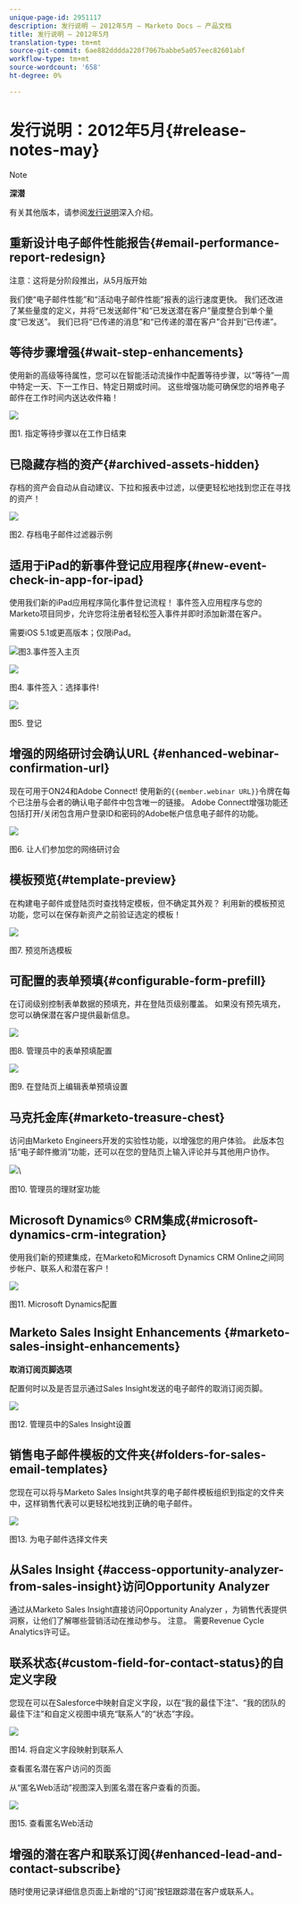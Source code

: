 ```yaml
---
unique-page-id: 2951117
description: 发行说明 — 2012年5月 — Marketo Docs — 产品文档
title: 发行说明 — 2012年5月
translation-type: tm+mt
source-git-commit: 6ae882dddda220f7067babbe5a057eec82601abf
workflow-type: tm+mt
source-wordcount: '658'
ht-degree: 0%

---
```



# 发行说明：2012年5月{#release-notes-may}

>[!NOTE]
>
>**深潜**
>
>有关其他版本，请参阅[发行说明](https://docs.marketo.com/display/docs/release+notes)深入介绍。

## 重新设计电子邮件性能报告{#email-performance-report-redesign}

注意：这将是分阶段推出，从5月版开始

我们使“电子邮件性能”和“活动电子邮件性能”报表的运行速度更快。 我们还改进了某些量度的定义，并将“已发送邮件”和“已发送潜在客户”量度整合到单个量度“已发送”。 我们已将“已传递的消息”和“已传递的潜在客户”合并到“已传递”。

## 等待步骤增强{#wait-step-enhancements}

使用新的高级等待属性，您可以在智能活动流操作中配置等待步骤，以“等待”一周中特定一天、下一工作日、特定日期或时间。 这些增强功能可确保您的培养电子邮件在工作时间内送达收件箱！

![](assets/image2014-9-23-10-3a14-3a13.png)

图1. 指定等待步骤以在工作日结束

## 已隐藏存档的资产{#archived-assets-hidden}

存档的资产会自动从自动建议、下拉和报表中过滤，以便更轻松地找到您正在寻找的资产！

![](assets/image2014-9-23-10-3a14-3a28.png)

图2. 存档电子邮件过滤器示例

## 适用于iPad的新事件登记应用程序{#new-event-check-in-app-for-ipad}

使用我们新的iPad应用程序简化事件登记流程！ 事件签入应用程序与您的Marketo项目同步，允许您将注册者轻松签入事件并即时添加新潜在客户。

需要iOS 5.1或更高版本；仅限iPad。

![](assets/image2014-9-23-10-3a14-3a46.png)图3.事件签入主页

![](assets/image2014-9-23-10-3a15-3a6.png)

图4. 事件签入：选择事件!

![](assets/image2014-9-23-10-3a15-3a27.png)

图5. 登记

## 增强的网络研讨会确认URL {#enhanced-webinar-confirmation-url}

现在可用于ON24和Adobe Connect! 使用新的`{{member.webinar URL}}`令牌在每个已注册与会者的确认电子邮件中包含唯一的链接。 Adobe Connect增强功能还包括打开/关闭包含用户登录ID和密码的Adobe帐户信息电子邮件的功能。

![](assets/image2014-9-23-10-3a15-3a44.png)

图6. 让人们参加您的网络研讨会

## 模板预览{#template-preview}

在构建电子邮件或登陆页时查找特定模板，但不确定其外观？ 利用新的模板预览功能，您可以在保存新资产之前验证选定的模板！

![](assets/image2014-9-23-10-3a16-3a4.png)

图7. 预览所选模板

## 可配置的表单预填{#configurable-form-prefill}

在订阅级别控制表单数据的预填充，并在登陆页级别覆盖。 如果没有预先填充，您可以确保潜在客户提供最新信息。

![](assets/image2014-9-23-10-3a16-3a22.png)

图8. 管理员中的表单预填配置

![](assets/image2014-9-23-10-3a16-3a34.png)

图9. 在登陆页上编辑表单预填设置

## 马克托金库{#marketo-treasure-chest}

访问由Marketo Engineers开发的实验性功能，以增强您的用户体验。 此版本包括“电子邮件撤消”功能，还可以在您的登陆页上输入评论并与其他用户协作。

![](assets/image2014-9-23-10-3a16-3a51.png)\

图10. 管理员的理财室功能

## Microsoft Dynamics® CRM集成{#microsoft-dynamics-crm-integration}

使用我们新的预建集成，在Marketo和Microsoft Dynamics CRM Online之间同步帐户、联系人和潜在客户！

![](assets/image2014-9-23-10-3a17-3a6.png)

图11. Microsoft Dynamics配置

## Marketo Sales Insight Enhancements {#marketo-sales-insight-enhancements}

**取消订阅页脚选项**

配置何时以及是否显示通过Sales Insight发送的电子邮件的取消订阅页脚。

![](assets/image2014-9-23-10-3a17-3a20.png)

图12. 管理员中的Sales Insight设置

## 销售电子邮件模板的文件夹{#folders-for-sales-email-templates}

您现在可以将与Marketo Sales Insight共享的电子邮件模板组织到指定的文件夹中，这样销售代表可以更轻松地找到正确的电子邮件。

![](assets/image2014-9-23-10-3a17-3a35.png)

图13. 为电子邮件选择文件夹

## 从Sales Insight {#access-opportunity-analyzer-from-sales-insight}访问Opportunity Analyzer

通过从Marketo Sales Insight直接访问Opportunity Analyzer ，为销售代表提供洞察，让他们了解哪些营销活动在推动参与。 注意。 需要Revenue Cycle Analytics许可证。

## 联系状态{#custom-field-for-contact-status}的自定义字段

您现在可以在Salesforce中映射自定义字段，以在“我的最佳下注”、“我的团队的最佳下注”和自定义视图中填充“联系人”的“状态”字段。

![](assets/image2014-9-23-10-3a17-3a47.png)

图14. 将自定义字段映射到联系人

查看匿名潜在客户访问的页面

从“匿名Web活动”视图深入到匿名潜在客户查看的页面。

![](assets/image2014-9-23-10-3a17-3a59.png)

图15. 查看匿名Web活动

## 增强的潜在客户和联系订阅{#enhanced-lead-and-contact-subscribe}

随时使用记录详细信息页面上新增的“订阅”按钮跟踪潜在客户或联系人。

